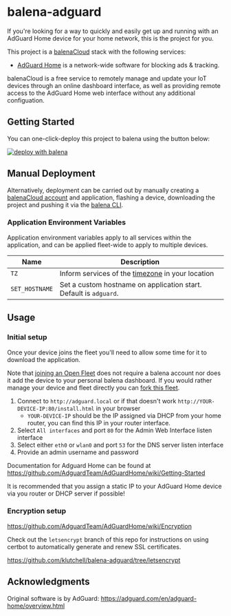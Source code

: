 # balena-adguard

If you're looking for a way to quickly and easily get up and running with an AdGuard Home device for your home network, this is the project for you.

This project is a [balenaCloud](https://www.balena.io/cloud) stack with the following services:

- [AdGuard Home](https://adguard.com/en/adguard-home/overview.html) is a network-wide software for blocking ads & tracking.

balenaCloud is a free service to remotely manage and update your IoT devices through an online dashboard interface, as well as providing remote access to the AdGuard Home web interface without any additional configuation.

## Getting Started

You can one-click-deploy this project to balena using the button below:

[![deploy with balena](https://balena.io/deploy.svg)](https://dashboard.balena-cloud.com/deploy?repoUrl=https://github.com/klutchell/balena-adguard)

## Manual Deployment

Alternatively, deployment can be carried out by manually creating a [balenaCloud account](https://dashboard.balena-cloud.com) and application,
flashing a device, downloading the project and pushing it via the [balena CLI](https://github.com/balena-io/balena-cli).

### Application Environment Variables

Application environment variables apply to all services within the application, and can be applied fleet-wide to apply to multiple devices.

| Name           | Description                                                                                                      |
| -------------- | ---------------------------------------------------------------------------------------------------------------- |
| `TZ`           | Inform services of the [timezone](https://en.wikipedia.org/wiki/List_of_tz_database_time_zones) in your location |
| `SET_HOSTNAME` | Set a custom hostname on application start. Default is `adguard`.                                                |

## Usage

### Initial setup

Once your device joins the fleet you'll need to allow some time for it to download the application.

Note that [joining an Open Fleet](https://www.balena.io/blog/introducing-open-fleets-and-self-submitted-apps-and-blocks-on-balenahub/#join-fleet) does not require a balena account nor does it add the device to your personal balena dashboard. If you would rather manage your device and fleet directly you can [fork this fleet](https://dashboard.balena-cloud.com/deploy?repoUrl=https://github.com/klutchell/balena-adguard).

1. Connect to `http://adguard.local` or if that doesn't work `http://YOUR-DEVICE-IP:80/install.html` in your browser
   - `YOUR-DEVICE-IP` should be the IP assigned via DHCP from your home router, you can find this IP in your router interface.
2. Select `All interfaces` and port `80` for the Admin Web Interface listen interface
3. Select either `eth0` or `wlan0` and port `53` for the DNS server listen interface
4. Provide an admin username and password

Documentation for Adguard Home can be found at <https://github.com/AdguardTeam/AdGuardHome/wiki/Getting-Started>

It is recommended that you assign a static IP to your AdGuard Home device via you router or DHCP server if possible!

### Encryption setup

<https://github.com/AdguardTeam/AdGuardHome/wiki/Encryption>

Check out the `letsencrypt` branch of this repo for instructions on using
certbot to automatically generate and renew SSL certificates.

<https://github.com/klutchell/balena-adguard/tree/letsencrypt>

## Acknowledgments

Original software is by AdGuard: <https://adguard.com/en/adguard-home/overview.html>
